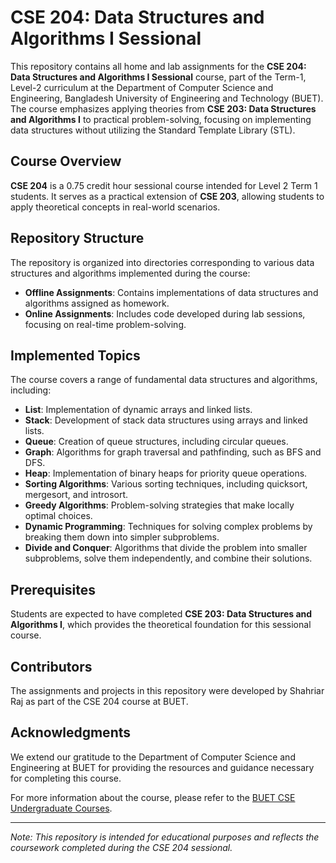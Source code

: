 # CSE 204: Data Structures and Algorithms I Sessional

This repository contains all home and lab assignments for the **CSE 204: Data Structures and Algorithms I Sessional** course, part of the Term-1, Level-2 curriculum at the Department of Computer Science and Engineering, Bangladesh University of Engineering and Technology (BUET). The course emphasizes applying theories from **CSE 203: Data Structures and Algorithms I** to practical problem-solving, focusing on implementing data structures without utilizing the Standard Template Library (STL).

## Course Overview

**CSE 204** is a 0.75 credit hour sessional course intended for Level 2 Term 1 students. It serves as a practical extension of **CSE 203**, allowing students to apply theoretical concepts in real-world scenarios.

## Repository Structure

The repository is organized into directories corresponding to various data structures and algorithms implemented during the course:

- **Offline Assignments**: Contains implementations of data structures and algorithms assigned as homework.
- **Online Assignments**: Includes code developed during lab sessions, focusing on real-time problem-solving.

## Implemented Topics

The course covers a range of fundamental data structures and algorithms, including:

- **List**: Implementation of dynamic arrays and linked lists.
- **Stack**: Development of stack data structures using arrays and linked lists.
- **Queue**: Creation of queue structures, including circular queues.
- **Graph**: Algorithms for graph traversal and pathfinding, such as BFS and DFS.
- **Heap**: Implementation of binary heaps for priority queue operations.
- **Sorting Algorithms**: Various sorting techniques, including quicksort, mergesort, and introsort.
- **Greedy Algorithms**: Problem-solving strategies that make locally optimal choices.
- **Dynamic Programming**: Techniques for solving complex problems by breaking them down into simpler subproblems.
- **Divide and Conquer**: Algorithms that divide the problem into smaller subproblems, solve them independently, and combine their solutions.

## Prerequisites

Students are expected to have completed **CSE 203: Data Structures and Algorithms I**, which provides the theoretical foundation for this sessional course.

## Contributors

The assignments and projects in this repository were developed by Shahriar Raj as part of the CSE 204 course at BUET.

## Acknowledgments

We extend our gratitude to the Department of Computer Science and Engineering at BUET for providing the resources and guidance necessary for completing this course.

For more information about the course, please refer to the [BUET CSE Undergraduate Courses](https://cse.buet.ac.bd/academics/ug_courses).

---

*Note: This repository is intended for educational purposes and reflects the coursework completed during the CSE 204 sessional.*

